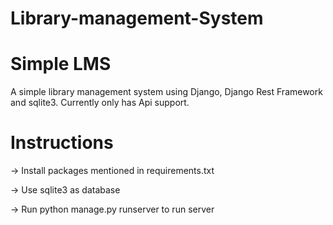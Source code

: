 # Library-management-System


# Simple LMS

A simple library management system using Django, Django Rest Framework and sqlite3. Currently only has Api support.

# Instructions

-> Install packages mentioned in requirements.txt

-> Use sqlite3 as database

-> Run python manage.py runserver to run server
